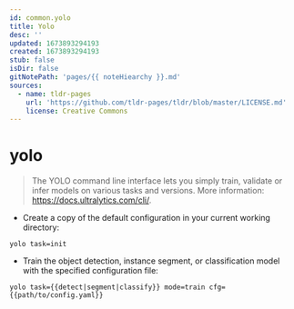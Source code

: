 ```yaml
---
id: common.yolo
title: Yolo
desc: ''
updated: 1673893294193
created: 1673893294193
stub: false
isDir: false
gitNotePath: 'pages/{{ noteHiearchy }}.md'
sources:
  - name: tldr-pages
    url: 'https://github.com/tldr-pages/tldr/blob/master/LICENSE.md'
    license: Creative Commons
---
```

# yolo

> The YOLO command line interface lets you simply train, validate or infer models on various tasks and versions.
> More information: <https://docs.ultralytics.com/cli/>.

- Create a copy of the default configuration in your current working directory:

`yolo task=init`

- Train the object detection, instance segment, or classification model with the specified configuration file:

`yolo task={{detect|segment|classify}} mode=train cfg={{path/to/config.yaml}}`

